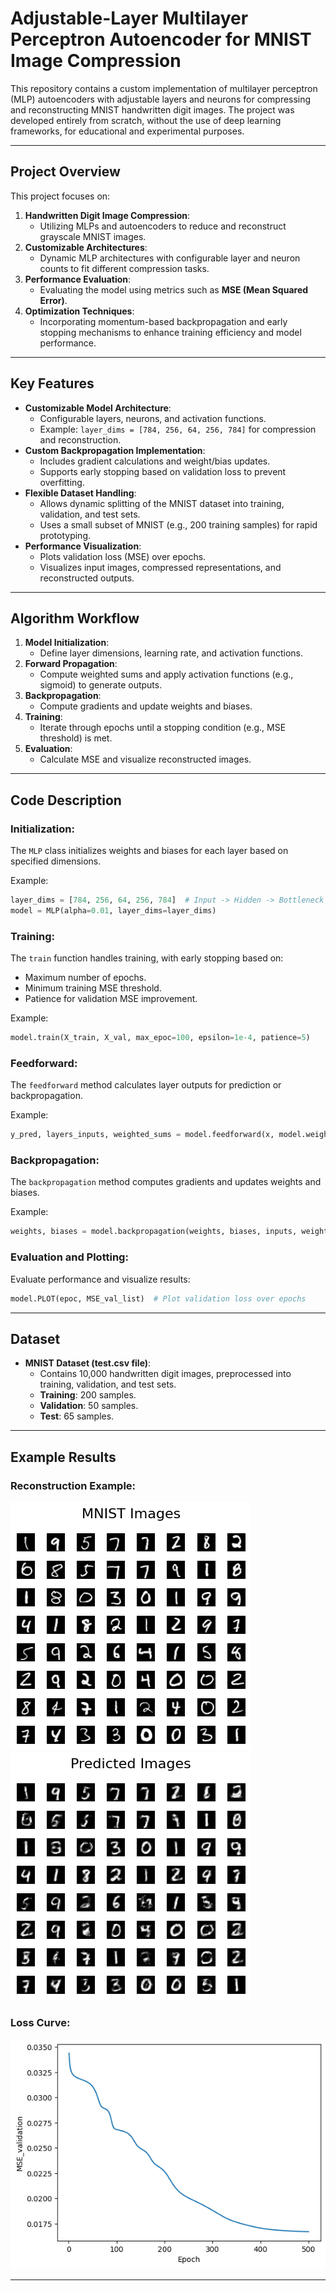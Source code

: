 # Adjustable-Layer Multilayer Perceptron Autoencoder for MNIST Image Compression

This repository contains a custom implementation of multilayer perceptron (MLP) autoencoders with adjustable layers and neurons for compressing and reconstructing MNIST handwritten digit images. The project was developed entirely from scratch, without the use of deep learning frameworks, for educational and experimental purposes.

---

## Project Overview

This project focuses on:
1. **Handwritten Digit Image Compression**:
   - Utilizing MLPs and autoencoders to reduce and reconstruct grayscale MNIST images.
2. **Customizable Architectures**:
   - Dynamic MLP architectures with configurable layer and neuron counts to fit different compression tasks.
3. **Performance Evaluation**:
   - Evaluating the model using metrics such as **MSE (Mean Squared Error)**.
4. **Optimization Techniques**:
   - Incorporating momentum-based backpropagation and early stopping mechanisms to enhance training efficiency and model performance.

---

## Key Features

- **Customizable Model Architecture**:
  - Configurable layers, neurons, and activation functions.
  - Example: `layer_dims = [784, 256, 64, 256, 784]` for compression and reconstruction.
- **Custom Backpropagation Implementation**:
  - Includes gradient calculations and weight/bias updates.
  - Supports early stopping based on validation loss to prevent overfitting.
- **Flexible Dataset Handling**:
  - Allows dynamic splitting of the MNIST dataset into training, validation, and test sets.
  - Uses a small subset of MNIST (e.g., 200 training samples) for rapid prototyping.
- **Performance Visualization**:
  - Plots validation loss (MSE) over epochs.
  - Visualizes input images, compressed representations, and reconstructed outputs.

---

## Algorithm Workflow

1. **Model Initialization**:
   - Define layer dimensions, learning rate, and activation functions.
2. **Forward Propagation**:
   - Compute weighted sums and apply activation functions (e.g., sigmoid) to generate outputs.
3. **Backpropagation**:
   - Compute gradients and update weights and biases.
4. **Training**:
   - Iterate through epochs until a stopping condition (e.g., MSE threshold) is met.
5. **Evaluation**:
   - Calculate MSE and visualize reconstructed images.

---

## Code Description

### **Initialization**:
The `MLP` class initializes weights and biases for each layer based on specified dimensions.

Example:
```python
layer_dims = [784, 256, 64, 256, 784]  # Input -> Hidden -> Bottleneck -> Hidden -> Output
model = MLP(alpha=0.01, layer_dims=layer_dims)
```

### **Training**:
The `train` function handles training, with early stopping based on:
- Maximum number of epochs.
- Minimum training MSE threshold.
- Patience for validation MSE improvement.

Example:
```python
model.train(X_train, X_val, max_epoc=100, epsilon=1e-4, patience=5)
```

### **Feedforward**:
The `feedforward` method calculates layer outputs for prediction or backpropagation.

Example:
```python
y_pred, layers_inputs, weighted_sums = model.feedforward(x, model.weights_list, model.biases_list)
```

### **Backpropagation**:
The `backpropagation` method computes gradients and updates weights and biases.

Example:
```python
weights, biases = model.backpropagation(weights, biases, inputs, weighted_sums, y_pred)
```

### **Evaluation and Plotting**:
Evaluate performance and visualize results:
```python
model.PLOT(epoc, MSE_val_list)  # Plot validation loss over epochs
```

---

## Dataset

- **MNIST Dataset (test.csv file)**:
  - Contains 10,000 handwritten digit images, preprocessed into training, validation, and test sets.
  - **Training**: 200 samples.
  - **Validation**: 50 samples.
  - **Test**: 65 samples.

---

## Example Results

### Reconstruction Example:
![Original](./Images/mnist.png)  
![Reconstructed](./Images/pred.png) 

### Loss Curve:
![Loss Curve](./Images/diag.png)

---
